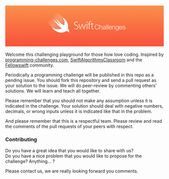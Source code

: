 
![](Images/banner.png)

Welcome this challenging playground for those how love coding. Inspired by [programming-challenges.com](http://programming-challenges.com), [SwiftAlgorithmsClassroom](https://github.com/gmertk/SwiftAlgorithmsClassroom) and the [Fellowswift](http://fellowswift.com) community.

Periodically a programming challenge will be published in this repo as a pending issue. You should fork this repository and send a pull request as your solution to the issue. We will do peer-review by commenting others' solutions. We will learn and teach all together.

Please remember that you should not make any assumption unless it is indicated in the challenge. Your solution should deal with negative numbers, decimals, or wrong inputs unless it is indicated like that in the problem.

And please remember that this is a respectful team. Please review and read the comments of the pull requests of your peers with respect.

### Contributing

Do you have a great idea that you would like to share with us?      
Do you have a nice problem that you would like to propose for the challenge?
Anything... ?

Please contact us, we are really looking forward you comments.


<!---
### Challenges awards

| Position  |      Username                                  |  Challenges solved   |
|-----------|:----------------------------------------------:|---------------------:|
| 1         |  [@phelgo](https://github.com/phelgo)          | 20 Challenges solved |
| 2         |  [@dcordero](https://github.com/dcordero)      | 15 Challenges solved |

### Past challenges

| Name               |      Winner                                    | The winner PR                |
|--------------------|:----------------------------------------------:|-----------------------------:|
| The 3n+1 problem   |  [@phelgo](https://github.com/phelgo)          | [#23](http://www.google.com) |
| The Trip           |  [@dcordero](https://github.com/dcordero)      | [#25](http://www.google.com) |
-->
